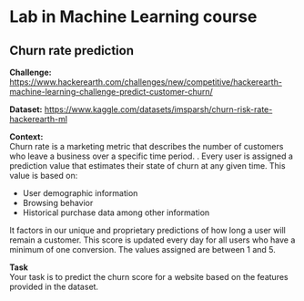 # Lab in Machine Learning course

## Churn rate prediction

**Challenge:**<br>
https://www.hackerearth.com/challenges/new/competitive/hackerearth-machine-learning-challenge-predict-customer-churn/

**Dataset:**
https://www.kaggle.com/datasets/imsparsh/churn-risk-rate-hackerearth-ml

**Context:**<br>
Churn rate is a marketing metric that describes the number of customers who leave a business over a specific time period. . Every user is assigned a prediction value that estimates their state of churn at any given time. This value is based on:

- User demographic information
- Browsing behavior
- Historical purchase data among other information

It factors in our unique and proprietary predictions of how long a user will remain a customer. This score is updated every day for all users who have a minimum of one conversion. The values assigned are between 1 and 5.

**Task**<br>
Your task is to predict the churn score for a website based on the features provided in the dataset.
